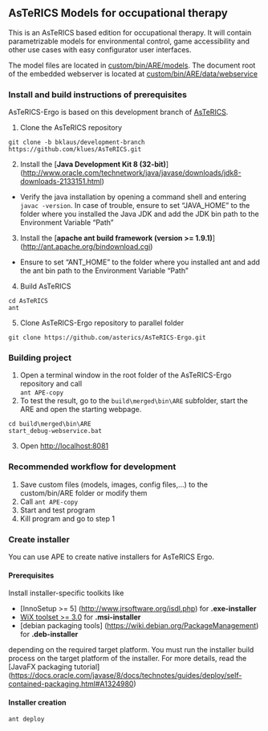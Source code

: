 ## AsTeRICS Models for occupational therapy
This is an AsTeRICS based edition for occupational therapy. It will contain parametrizable models for environmental control, game accessibility and other use cases with easy configurator user interfaces.

The model files are located in [custom/bin/ARE/models](custom/bin/ARE/models).
The document root of the embedded webserver is located at [custom/bin/ARE/data/webservice](custom/bin/ARE/data/webservice)

### Install and build instructions of prerequisites 

AsTeRICS-Ergo is based on this development branch of [AsTeRICS](https://github.com/klues/AsTeRICS/tree/bklaus/development-branch).

1. Clone the AsTeRICS repository
```
git clone -b bklaus/development-branch https://github.com/klues/AsTeRICS.git
```
2. Install the [**Java Development Kit 8 (32-bit)**] (http://www.oracle.com/technetwork/java/javase/downloads/jdk8-downloads-2133151.html)
  * Verify the java installation by opening a command shell and entering ```javac -version```. In case of trouble, ensure to set “JAVA_HOME” to the folder where you installed the Java JDK and add the JDK bin path to the Environment Variable “Path”
3. Install the [**apache ant build framework (version >= 1.9.1)**] (http://ant.apache.org/bindownload.cgi)
  * Ensure to set “ANT_HOME” to the folder where you installed ant and add the ant bin path to the Environment Variable “Path”
4. Build AsTeRICS
```
cd AsTeRICS
ant
```
5. Clone AsTeRICS-Ergo repository to parallel folder
```
git clone https://github.com/asterics/AsTeRICS-Ergo.git
```

### Building project

1. Open a terminal window in the root folder of the AsTeRICS-Ergo repository and call  
```ant APE-copy```
2. To test the result, go to the ```build\merged\bin\ARE``` subfolder, start the ARE and open the starting webpage.
```
cd build\merged\bin\ARE
start_debug-webservice.bat
``` 
3. Open [http://localhost:8081](http://localhost:8081)

### Recommended workflow for development

1. Save custom files (models, images, config files,...) to the custom/bin/ARE folder or modify them
2. Call 
```ant APE-copy```
3. Start and test program
4. Kill program and go to step 1

### Create installer

You can use APE to create native installers for AsTeRICS Ergo.
#### Prerequisites
Install installer-specific toolkits like 
* [InnoSetup >= 5] (http://www.jrsoftware.org/isdl.php) for __.exe-installer__
* [WiX toolset >= 3.0](http://wixtoolset.org/) for __.msi-installer__
* [debian packaging tools] (https://wiki.debian.org/PackageManagement) for __.deb-installer__

depending on the required target platform. 
You must run the installer build process on the target platform of the installer. For more details, read the [JavaFX packaging tutorial] (https://docs.oracle.com/javase/8/docs/technotes/guides/deploy/self-contained-packaging.html#A1324980)

#### Installer creation

```ant deploy```
